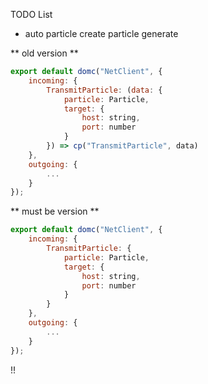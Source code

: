 TODO List

-   auto particle create particle generate

** old version **

```javascript
export default domc("NetClient", {
    incoming: {
        TransmitParticle: (data: {
            particle: Particle,
            target: {
                host: string,
                port: number
            }
        }) => cp("TransmitParticle", data)
    },
    outgoing: {
        ...
    }
});
```

** must be version **

```javascript
export default domc("NetClient", {
    incoming: {
        TransmitParticle: {
            particle: Particle,
            target: {
                host: string,
                port: number
            }
        }
    },
    outgoing: {
        ...
    }
});
```
!!